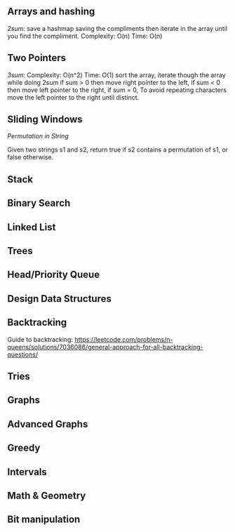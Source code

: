 ## Arrays and hashing
*2sum:* save a hashmap saving the compliments then iterate in the array until you find the compliment. Complexity: O(n) Time: O(n) 


## Two Pointers

*3sum:* Complexity: O(n^2) Time: O(1) 
  sort the array, iterate though the array while doing 2sum 
  if sum > 0 then move right pointer to the left, 
  if sum < 0 then move left pointer to the right,
  if sum = 0, To avoid repeating characters move the left pointer to the right until distinct. 

## Sliding Windows

*Permutation in String* 

Given two strings s1 and s2, return true if s2 contains a permutation of s1, or false otherwise.



## Stack

## Binary Search

## Linked List

## Trees 

## Head/Priority Queue

## Design Data Structures

## Backtracking
Guide to backtracking: https://leetcode.com/problems/n-queens/solutions/7036086/general-approach-for-all-backtracking-questions/
## Tries

## Graphs

## Advanced Graphs 

## Greedy

## Intervals

## Math & Geometry

## Bit manipulation


